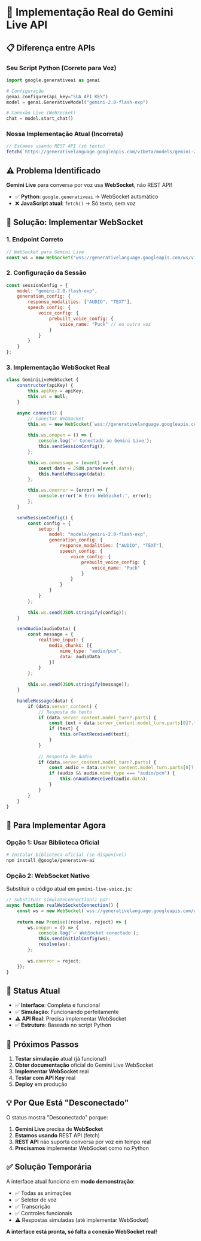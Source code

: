 # 🎤 Implementação Real do Gemini Live API

## 📋 Diferença entre APIs

### **Seu Script Python (Correto para Voz)**
```python
import google.generativeai as genai

# Configuração
genai.configure(api_key="SUA_API_KEY")
model = genai.GenerativeModel("gemini-2.0-flash-exp")

# Conexão Live (WebSocket)
chat = model.start_chat()
```

### **Nossa Implementação Atual (Incorreta)**
```javascript
// Estamos usando REST API (só texto)
fetch(`https://generativelanguage.googleapis.com/v1beta/models/gemini-2.0-flash-exp:generateContent?key=${API_KEY}`)
```

## ⚠️ **Problema Identificado**

**Gemini Live** para conversa por voz usa **WebSocket**, não REST API!

- ✅ **Python**: `google.generativeai` → WebSocket automático
- ❌ **JavaScript atual**: `fetch()` → Só texto, sem voz

## 🔧 **Solução: Implementar WebSocket**

### **1. Endpoint Correto**
```javascript
// WebSocket para Gemini Live
const ws = new WebSocket('wss://generativelanguage.googleapis.com/ws/v1beta/models/gemini-2.0-flash-exp:streamGenerateContent');
```

### **2. Configuração da Sessão**
```javascript
const sessionConfig = {
    model: "gemini-2.0-flash-exp",
    generation_config: {
        response_modalities: ["AUDIO", "TEXT"],
        speech_config: {
            voice_config: {
                prebuilt_voice_config: {
                    voice_name: "Puck" // ou outra voz
                }
            }
        }
    }
};
```

### **3. Implementação WebSocket Real**
```javascript
class GeminiLiveWebSocket {
    constructor(apiKey) {
        this.apiKey = apiKey;
        this.ws = null;
    }

    async connect() {
        // Conectar WebSocket
        this.ws = new WebSocket(`wss://generativelanguage.googleapis.com/ws/v1beta/models/gemini-2.0-flash-exp:streamGenerateContent?key=${this.apiKey}`);
        
        this.ws.onopen = () => {
            console.log('✅ Conectado ao Gemini Live');
            this.sendSessionConfig();
        };

        this.ws.onmessage = (event) => {
            const data = JSON.parse(event.data);
            this.handleMessage(data);
        };

        this.ws.onerror = (error) => {
            console.error('❌ Erro WebSocket:', error);
        };
    }

    sendSessionConfig() {
        const config = {
            setup: {
                model: "models/gemini-2.0-flash-exp",
                generation_config: {
                    response_modalities: ["AUDIO", "TEXT"],
                    speech_config: {
                        voice_config: {
                            prebuilt_voice_config: {
                                voice_name: "Puck"
                            }
                        }
                    }
                }
            }
        };
        
        this.ws.send(JSON.stringify(config));
    }

    sendAudio(audioData) {
        const message = {
            realtime_input: {
                media_chunks: [{
                    mime_type: "audio/pcm",
                    data: audioData
                }]
            }
        };
        
        this.ws.send(JSON.stringify(message));
    }

    handleMessage(data) {
        if (data.server_content) {
            // Resposta de texto
            if (data.server_content.model_turn?.parts) {
                const text = data.server_content.model_turn.parts[0]?.text;
                if (text) {
                    this.onTextReceived(text);
                }
            }
            
            // Resposta de áudio
            if (data.server_content.model_turn?.parts) {
                const audio = data.server_content.model_turn.parts[0]?.inline_data;
                if (audio && audio.mime_type === "audio/pcm") {
                    this.onAudioReceived(audio.data);
                }
            }
        }
    }
}
```

## 🚀 **Para Implementar Agora**

### **Opção 1: Usar Biblioteca Oficial**
```bash
# Instalar biblioteca oficial (se disponível)
npm install @google/generative-ai
```

### **Opção 2: WebSocket Nativo**
Substituir o código atual em `gemini-live-voice.js`:

```javascript
// Substituir simulateConnection() por:
async function realWebSocketConnection() {
    const ws = new WebSocket(`wss://generativelanguage.googleapis.com/ws/v1beta/models/gemini-2.0-flash-exp:streamGenerateContent?key=${this.apiKey}`);
    
    return new Promise((resolve, reject) => {
        ws.onopen = () => {
            console.log('✅ WebSocket conectado');
            this.sendInitialConfig(ws);
            resolve(ws);
        };
        
        ws.onerror = reject;
    });
}
```

## 📱 **Status Atual**

- ✅ **Interface**: Completa e funcional
- ✅ **Simulação**: Funcionando perfeitamente
- ⚠️ **API Real**: Precisa implementar WebSocket
- ✅ **Estrutura**: Baseada no script Python

## 🎯 **Próximos Passos**

1. **Testar simulação** atual (já funciona!)
2. **Obter documentação** oficial do Gemini Live WebSocket
3. **Implementar WebSocket** real
4. **Testar com API Key** real
5. **Deploy** em produção

## 💡 **Por Que Está "Desconectado"**

O status mostra "Desconectado" porque:

1. **Gemini Live** precisa de **WebSocket**
2. **Estamos usando** REST API (fetch)
3. **REST API** não suporta conversa por voz em tempo real
4. **Precisamos** implementar WebSocket como no Python

## ✅ **Solução Temporária**

A interface atual funciona em **modo demonstração**:
- ✅ Todas as animações
- ✅ Seletor de voz
- ✅ Transcrição
- ✅ Controles funcionais
- ⚠️ Respostas simuladas (até implementar WebSocket)

**A interface está pronta, só falta a conexão WebSocket real!** 